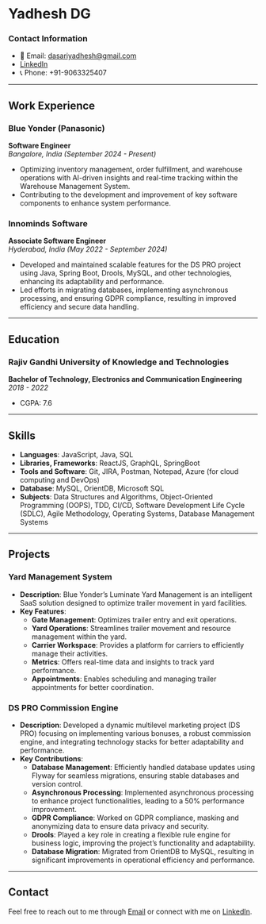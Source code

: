 # Yadhesh DG

### Contact Information
- 📧 Email: dasariyadhesh@gmail.com
- [LinkedIn](#)
- 📞 Phone: +91-9063325407

---

## Work Experience

### Blue Yonder (Panasonic)
**Software Engineer**  
*Bangalore, India (September 2024 - Present)*

- Optimizing inventory management, order fulfillment, and warehouse operations with AI-driven insights and real-time tracking within the Warehouse Management System.
- Contributing to the development and improvement of key software components to enhance system performance.

### Innominds Software
**Associate Software Engineer**  
*Hyderabad, India (May 2022 - September 2024)*

- Developed and maintained scalable features for the DS PRO project using Java, Spring Boot, Drools, MySQL, and other technologies, enhancing its adaptability and performance.
- Led efforts in migrating databases, implementing asynchronous processing, and ensuring GDPR compliance, resulting in improved efficiency and secure data handling.

---

## Education

### Rajiv Gandhi University of Knowledge and Technologies
**Bachelor of Technology, Electronics and Communication Engineering**  
*2018 - 2022*  
- CGPA: 7.6

---

## Skills

- **Languages**: JavaScript, Java, SQL
- **Libraries, Frameworks**: ReactJS, GraphQL, SpringBoot
- **Tools and Software**: Git, JIRA, Postman, Notepad, Azure (for cloud computing and DevOps)
- **Database**: MySQL, OrientDB, Microsoft SQL
- **Subjects**: Data Structures and Algorithms, Object-Oriented Programming (OOPS), TDD, CI/CD, Software Development Life Cycle (SDLC), Agile Methodology, Operating Systems, Database Management Systems

---

## Projects

### Yard Management System
- **Description**: Blue Yonder’s Luminate Yard Management is an intelligent SaaS solution designed to optimize trailer movement in yard facilities.
- **Key Features**:
  - **Gate Management**: Optimizes trailer entry and exit operations.
  - **Yard Operations**: Streamlines trailer movement and resource management within the yard.
  - **Carrier Workspace**: Provides a platform for carriers to efficiently manage their activities.
  - **Metrics**: Offers real-time data and insights to track yard performance.
  - **Appointments**: Enables scheduling and managing trailer appointments for better coordination.

### DS PRO Commission Engine
- **Description**: Developed a dynamic multilevel marketing project (DS PRO) focusing on implementing various bonuses, a robust commission engine, and integrating technology stacks for better adaptability and performance.
- **Key Contributions**:
  - **Database Management**: Efficiently handled database updates using Flyway for seamless migrations, ensuring stable databases and version control.
  - **Asynchronous Processing**: Implemented asynchronous processing to enhance project functionalities, leading to a 50% performance improvement.
  - **GDPR Compliance**: Worked on GDPR compliance, masking and anonymizing data to ensure data privacy and security.
  - **Drools**: Played a key role in creating a flexible rule engine for business logic, improving the project’s functionality and adaptability.
  - **Database Migration**: Migrated from OrientDB to MySQL, resulting in significant improvements in operational efficiency and performance.

---

## Contact

Feel free to reach out to me through [Email](mailto:dasariyadhesh@gmail.com) or connect with me on [LinkedIn](#).
